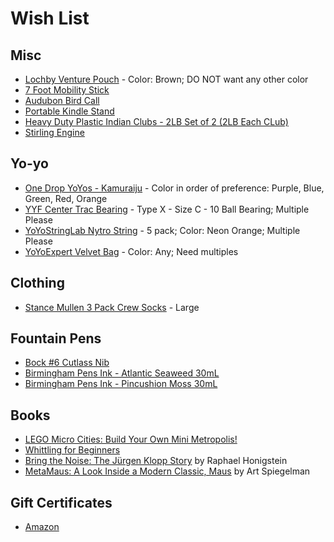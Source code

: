 # Wish List

## Misc

* [Lochby Venture Pouch](https://www.lochby.com/collections/frontpage/products/venture-pouch) - Color: Brown; DO NOT want any other color
* [7 Foot Mobility Stick](https://stickmobility.com/collections/mobility-sticks/products/individual-sticks?variant=37269665808552)
* [Audubon Bird Call](https://www.amazon.com/dp/B005L8Y4JY/)
* [Portable Kindle Stand](https://www.amazon.com/dp/B09HKN6M19/)
* [Heavy Duty Plastic Indian Clubs - 2LB Set of 2 (2LB Each CLub)](https://www.amazon.com/Logest-Mace-Exercise-Club-Rehabilitation/dp/B09PTBRGB2/)
* [Stirling Engine](https://www.amazon.com/dp/B008JOKO1O/)

## Yo-yo

* [One Drop YoYos - Kamuraiju](https://shop.yoyoexpert.com/collections/one-drop-yoyos/products/kamuraiju-yoyo-by-one-drop-yoyo-designs) - Color in order of preference: Purple, Blue, Green, Red, Orange
* [YYF Center Trac Bearing](https://shop.yoyoexpert.com/collections/yo-yo-bearings/products/center-trac-yoyo-bearing?variant=19201959364) - Type X - Size C - 10 Ball Bearing; Multiple Please
* [YoYoStringLab Nytro String](https://shop.yoyoexpert.com/collections/yo-yo-string/products/nytro-string-by-yoyostringlabs) - 5 pack; Color: Neon Orange; Multiple Please
* [YoYoExpert Velvet Bag](https://shop.yoyoexpert.com/collections/bags-cases/products/yoyoexpert-yoyo-velvet-bag) - Color: Any; Need multiples

## Clothing

* [Stance Mullen 3 Pack Crew Socks](https://www.amazon.com/dp/B0BFFVY5BH/) - Large

## Fountain Pens

* [Bock #6 Cutlass Nib](https://allinthenib.com/products/bock-6-cutlass)
* [Birmingham Pens Ink - Atlantic Seaweed 30mL](https://www.birminghampens.com/collections/everlasting-ink/products/atlantic-seaweed)
* [Birmingham Pens Ink - Pincushion Moss 30mL](https://www.birminghampens.com/collections/everlasting-ink/products/pincushion-moss)

## Books

* [LEGO Micro Cities: Build Your Own Mini Metropolis!](https://www.amazon.com/dp/1593279426/)
* [Whittling for Beginners](https://www.amazon.com/dp/1638784337/)
* [Bring the Noise: The Jürgen Klopp Story](https://www.amazon.com/Bring-Noise-J%C3%BCrgen-Klopp-Story/dp/1568589573/) by Raphael Honigstein
* [MetaMaus: A Look Inside a Modern Classic, Maus](http://a.co/9fPPbio) by Art Spiegelman

## Gift Certificates

* [Amazon](http://www.amazon.com/gp/product/B00067L6TQ/ref=topnav_giftcert_gw)
